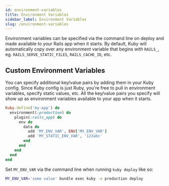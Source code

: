 ```yaml
---
id: environment-variables
title: Environment Variables
sidebar_label: Environment Variables
slug: /environment-variables
---
```


Environment variables can be specified via the command line on deploy and made available to your Rails app when it starts. By default, Kuby will automatically copy over any environment variable that begins with `RAILS_`, eg. `RAILS_SERVE_STATIC_FILES`, `RAILS_CACHE_ID`, etc.

## Custom Environment Variables

You can specify additional key/value pairs by adding them in your Kuby config. Since Kuby config is just Ruby, you're free to pull in environment variables, specify static values, etc. All the key/value pairs you specify will show up as environment variables available to your app when it starts.

```ruby
Kuby.define('my-app') do
  environment(:production) do
    plugin(:rails_app) do
      env do
        data do
          add 'MY_ENV_VAR', ENV['MY_ENV_VAR']
          add 'MY_STATIC_ENV_VAR', '123abc'
        end
      end
    end
  end
end
```

Set `MY_ENV_VAR` via the command line when running `kuby deploy` like so:

```bash
MY_ENV_VAR='some value' bundle exec kuby -e production deploy
```

